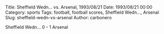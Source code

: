 Title: Sheffield Wedn… vs. Arsenal, 1993/08/21
Date: 1993/08/21 00:00
Category: sports
Tags: football, football scores, Sheffield Wedn…, Arsenal
Slug: sheffield-wedn-vs-arsenal
Author: carbonero


Sheffield Wedn… 0 - 1 Arsenal
